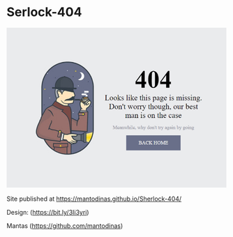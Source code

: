 # Serlock-404

![screenshot](./img/screenshot.jpg)

Site published at https://mantodinas.github.io/Sherlock-404/

Design: (https://bit.ly/3Ii3yri)

Mantas (https://github.com/mantodinas)
